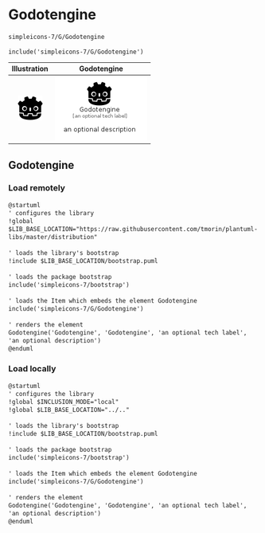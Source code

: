 # Godotengine


```text
simpleicons-7/G/Godotengine
```

```text
include('simpleicons-7/G/Godotengine')
```



| Illustration | Godotengine |
| :---: | :---: |
| ![illustration for Illustration](../../simpleicons-7/G/Godotengine.png) | ![illustration for Godotengine](../../simpleicons-7/G/Godotengine.Local.png) |




## Godotengine

### Load remotely
```plantuml
@startuml
' configures the library
!global $LIB_BASE_LOCATION="https://raw.githubusercontent.com/tmorin/plantuml-libs/master/distribution"

' loads the library's bootstrap
!include $LIB_BASE_LOCATION/bootstrap.puml

' loads the package bootstrap
include('simpleicons-7/bootstrap')

' loads the Item which embeds the element Godotengine
include('simpleicons-7/G/Godotengine')

' renders the element
Godotengine('Godotengine', 'Godotengine', 'an optional tech label', 'an optional description')
@enduml
```

### Load locally
```plantuml
@startuml
' configures the library
!global $INCLUSION_MODE="local"
!global $LIB_BASE_LOCATION="../.."

' loads the library's bootstrap
!include $LIB_BASE_LOCATION/bootstrap.puml

' loads the package bootstrap
include('simpleicons-7/bootstrap')

' loads the Item which embeds the element Godotengine
include('simpleicons-7/G/Godotengine')

' renders the element
Godotengine('Godotengine', 'Godotengine', 'an optional tech label', 'an optional description')
@enduml
```

